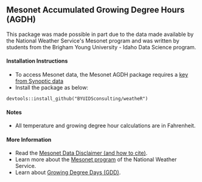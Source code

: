 ## Mesonet Accumulated Growing Degree Hours (AGDH)

This package was made possible in part due to the data made available by the National Weather Service's Mesonet program and was written by students from the Brigham Young University - Idaho Data Science program.

#### Installation Instructions

*  To access Mesonet data, the Mesonet AGDH package requires a [key from Synoptic data](https://developers.synopticdata.com/signup/)
*  Install the package as below:
```{r}
devtools::install_github("BYUIDSconsulting/weatheR")
```

#### Notes

*  All temperature and growing degree hour calculations are in Fahrenheit.

#### More Information

*  Read the [Mesonet Data Disclaimer (and how to cite)](https://synopticdata.com/data-disclaimer).
*  Learn more about the [Mesonet program](https://synopticdata.com/national-mesonet-program) of the National Weather Service. 
*  Learn about [Growing Degree Days (GDD)](https://www.mesonet.org/images/site/Degree%20day%20Heat%20Unit%20Calculator%20text(1).pdf).





 